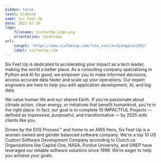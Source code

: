```yaml
---
hidden: false
level: Diamond
name: Six Feet Up
date: 2022-07-20
logo:
    filename: SixFeetUp_Logo.png
    orientation: landscape
url:
    target: 'https://www.sixfeetup.com/?utm_source=djangocon2023'
    label: sixfeetup.com
---
```

Six Feet Up is dedicated to accelerating your impact as a tech leader, making the world a better place. As a consulting company specializing in Python and AI for good, we empower you to make informed decisions, access accurate data faster and scale up your operations. Our expert engineers are here to help you with application development, AI, and big data.

We value human life and our shared Earth. If you're passionate about climate action, clean energy, or initiatives that benefit humankind, you're in the right place. In fact, our goal is to complete 10 IMPACTFUL Projects — defined as impressive, purposeful, and transformative — by 2025 with clients like you.

Driven by the EOS Process™ and home to an AWS Hero, Six Feet Up is a woman-owned and gender balanced software company. We're a top 10 US Custom Software Development Company according to Clutch.co. Organizations like Capital One, NASA, Purdue University, and UNEP have leveraged our reliable software solutions since 1999. We’re eager to help you achieve your goals.



